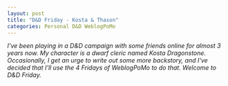 ```yaml
---
layout: post
title: "D&D Friday - Kosta & Thason"
categories: Personal D&D WeblogPoMo
---
```


_I've been playing in a D&D campaign with some friends online for almost 3 years now. My character is a dwarf cleric named Kosta Dragonstone. Occasionally, I get an urge to write out some more backstory, and I've decided that I'll use the 4 Fridays of WeblogPoMo to do that. Welcome to D&D Friday._

